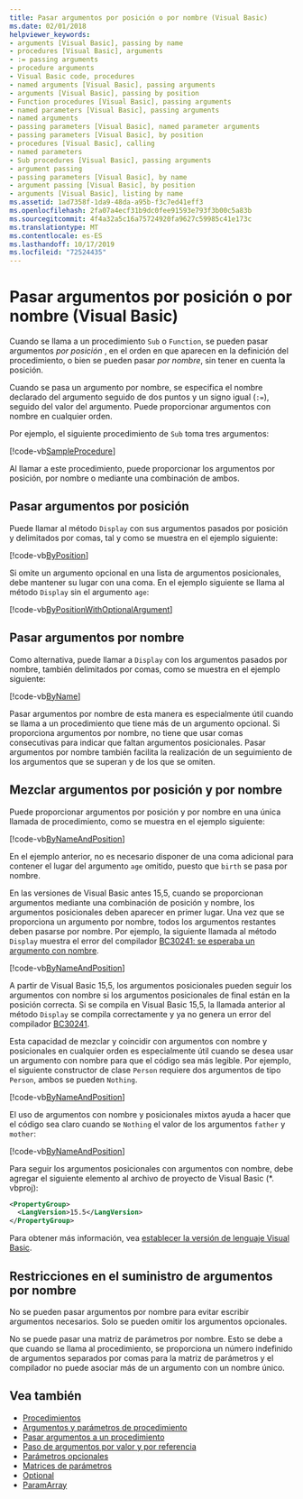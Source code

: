 ```yaml
---
title: Pasar argumentos por posición o por nombre (Visual Basic)
ms.date: 02/01/2018
helpviewer_keywords:
- arguments [Visual Basic], passing by name
- procedures [Visual Basic], arguments
- := passing arguments
- procedure arguments
- Visual Basic code, procedures
- named arguments [Visual Basic], passing arguments
- arguments [Visual Basic], passing by position
- Function procedures [Visual Basic], passing arguments
- named parameters [Visual Basic], passing arguments
- named arguments
- passing parameters [Visual Basic], named parameter arguments
- passing parameters [Visual Basic], by position
- procedures [Visual Basic], calling
- named parameters
- Sub procedures [Visual Basic], passing arguments
- argument passing
- passing parameters [Visual Basic], by name
- argument passing [Visual Basic], by position
- arguments [Visual Basic], listing by name
ms.assetid: 1ad7358f-1da9-48da-a95b-f3c7ed41eff3
ms.openlocfilehash: 2fa07a4ecf31b9dc0fee91593e793f3b00c5a83b
ms.sourcegitcommit: 4f4a32a5c16a75724920fa9627c59985c41e173c
ms.translationtype: MT
ms.contentlocale: es-ES
ms.lasthandoff: 10/17/2019
ms.locfileid: "72524435"
---
```

# <a name="passing-arguments-by-position-and-by-name-visual-basic"></a>Pasar argumentos por posición o por nombre (Visual Basic)

Cuando se llama a un procedimiento `Sub` o `Function`, se pueden pasar argumentos *por posición* , en el orden en que aparecen en la definición del procedimiento, o bien se pueden pasar *por nombre*, sin tener en cuenta la posición.

Cuando se pasa un argumento por nombre, se especifica el nombre declarado del argumento seguido de dos puntos y un signo igual (`:=`), seguido del valor del argumento. Puede proporcionar argumentos con nombre en cualquier orden.

Por ejemplo, el siguiente procedimiento de `Sub` toma tres argumentos:

[!code-vb[SampleProcedure](../../../../../samples/snippets/visualbasic/programming-guide/language-features/passing-named-arguments/module1.vb#1)]

Al llamar a este procedimiento, puede proporcionar los argumentos por posición, por nombre o mediante una combinación de ambos.

## <a name="passing-arguments-by-position"></a>Pasar argumentos por posición

Puede llamar al método `Display` con sus argumentos pasados por posición y delimitados por comas, tal y como se muestra en el ejemplo siguiente:

[!code-vb[ByPosition](../../../../../samples/snippets/visualbasic/programming-guide/language-features/passing-named-arguments/module1.vb#2)]

Si omite un argumento opcional en una lista de argumentos posicionales, debe mantener su lugar con una coma. En el ejemplo siguiente se llama al método `Display` sin el argumento `age`:

[!code-vb[ByPositionWithOptionalArgument](../../../../../samples/snippets/visualbasic/programming-guide/language-features/passing-named-arguments/module1.vb#3)]

## <a name="passing-arguments-by-name"></a>Pasar argumentos por nombre

Como alternativa, puede llamar a `Display` con los argumentos pasados por nombre, también delimitados por comas, como se muestra en el ejemplo siguiente:

[!code-vb[ByName](../../../../../samples/snippets/visualbasic/programming-guide/language-features/passing-named-arguments/module1.vb#4)]

Pasar argumentos por nombre de esta manera es especialmente útil cuando se llama a un procedimiento que tiene más de un argumento opcional. Si proporciona argumentos por nombre, no tiene que usar comas consecutivas para indicar que faltan argumentos posicionales. Pasar argumentos por nombre también facilita la realización de un seguimiento de los argumentos que se superan y de los que se omiten.

## <a name="mixing-arguments-by-position-and-by-name"></a>Mezclar argumentos por posición y por nombre

Puede proporcionar argumentos por posición y por nombre en una única llamada de procedimiento, como se muestra en el ejemplo siguiente:

[!code-vb[ByNameAndPosition](../../../../../samples/snippets/visualbasic/programming-guide/language-features/passing-named-arguments/module1.vb#5)]

En el ejemplo anterior, no es necesario disponer de una coma adicional para contener el lugar del argumento `age` omitido, puesto que `birth` se pasa por nombre.

En las versiones de Visual Basic antes 15,5, cuando se proporcionan argumentos mediante una combinación de posición y nombre, los argumentos posicionales deben aparecer en primer lugar. Una vez que se proporciona un argumento por nombre, todos los argumentos restantes deben pasarse por nombre.  Por ejemplo, la siguiente llamada al método `Display` muestra el error del compilador [BC30241: se esperaba un argumento con nombre](../../../misc/bc30241.md).

[!code-vb[ByNameAndPosition](../../../../../samples/snippets/visualbasic/programming-guide/language-features/passing-named-arguments/module1.vb#6)]

A partir de Visual Basic 15,5, los argumentos posicionales pueden seguir los argumentos con nombre si los argumentos posicionales de final están en la posición correcta. Si se compila en Visual Basic 15,5, la llamada anterior al método `Display` se compila correctamente y ya no genera un error del compilador [BC30241](../../../misc/bc30241.md).

Esta capacidad de mezclar y coincidir con argumentos con nombre y posicionales en cualquier orden es especialmente útil cuando se desea usar un argumento con nombre para que el código sea más legible. Por ejemplo, el siguiente constructor de clase `Person` requiere dos argumentos de tipo `Person`, ambos se pueden `Nothing`.

[!code-vb[ByNameAndPosition](../../../../../samples/snippets/visualbasic/programming-guide/language-features/passing-named-arguments/module1.vb#7)]

El uso de argumentos con nombre y posicionales mixtos ayuda a hacer que el código sea claro cuando se `Nothing` el valor de los argumentos `father` y `mother`:

[!code-vb[ByNameAndPosition](../../../../../samples/snippets/visualbasic/programming-guide/language-features/passing-named-arguments/module1.vb#8)]

Para seguir los argumentos posicionales con argumentos con nombre, debe agregar el siguiente elemento al archivo de proyecto de Visual Basic (\*. vbproj):

```xml
<PropertyGroup>
  <LangVersion>15.5</LangVersion>
</PropertyGroup>
```

Para obtener más información, vea [establecer la versión de lenguaje Visual Basic](../../../language-reference/configure-language-version.md).

## <a name="restrictions-on-supplying-arguments-by-name"></a>Restricciones en el suministro de argumentos por nombre

No se pueden pasar argumentos por nombre para evitar escribir argumentos necesarios. Solo se pueden omitir los argumentos opcionales.

No se puede pasar una matriz de parámetros por nombre. Esto se debe a que cuando se llama al procedimiento, se proporciona un número indefinido de argumentos separados por comas para la matriz de parámetros y el compilador no puede asociar más de un argumento con un nombre único.

## <a name="see-also"></a>Vea también

- [Procedimientos](./index.md)
- [Argumentos y parámetros de procedimiento](./procedure-parameters-and-arguments.md)
- [Pasar argumentos a un procedimiento](./how-to-pass-arguments-to-a-procedure.md)
- [Paso de argumentos por valor y por referencia](./passing-arguments-by-value-and-by-reference.md)
- [Parámetros opcionales](./optional-parameters.md)
- [Matrices de parámetros](./parameter-arrays.md)
- [Optional](../../../../visual-basic/language-reference/modifiers/optional.md)
- [ParamArray](../../../../visual-basic/language-reference/modifiers/paramarray.md)
